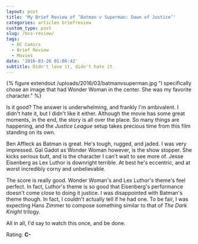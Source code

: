 ```yaml
---
layout: post
title: 'My Brief Review of ‘Batman v Superman: Dawn of Justice’'
categories: articles briefreview
custom_type: post
slug: /bvs-review/
tags:
  - DC Comics
  - Brief Review
  - Movies
date: '2016-03-26 01:06:42'
subtitle: Didn't love it, didn't hate it.
---
```

{% figure extendout /uploads/2016/03/batmanvsuperman.jpg "I specifically chose an image that had Wonder Woman in the center. She was my favorite character." %}

Is it good? The answer is underwhelming, and frankly I'm ambivalent. I didn't hate it, but I didn't like it either. Although the movie has some great moments, in the end, the story is all over the place. So many things are happening, and the *Justice League* setup takes precious time from this film standing on its own.

Ben Affleck as Batman is great. He's tough, rugged, and jaded. I was very impressed. Gal Gadot as Wonder Woman however, is the show stopper. She kicks serious butt, and is the character I can't wait to see more of. Jesse Eisenberg as Lex Luthor is downright terrible. At best he's eccentric, and at worst incredibly corny and unbelievable.

The score is really good. Wonder Woman's and Lex Luthor's theme's feel perfect. In fact, Luthor's theme is so good that Eisenberg's performance doesn't come close to doing it justice. I was disappointed with Batman's theme though. In fact, I couldn't actually tell if he had one. To be fair, I was expecting Hans Zimmer to compose something similar to that of *The Dark Knight* trilogy.

All in all, I'd say to watch this once, and be done.

Rating: **C-**
